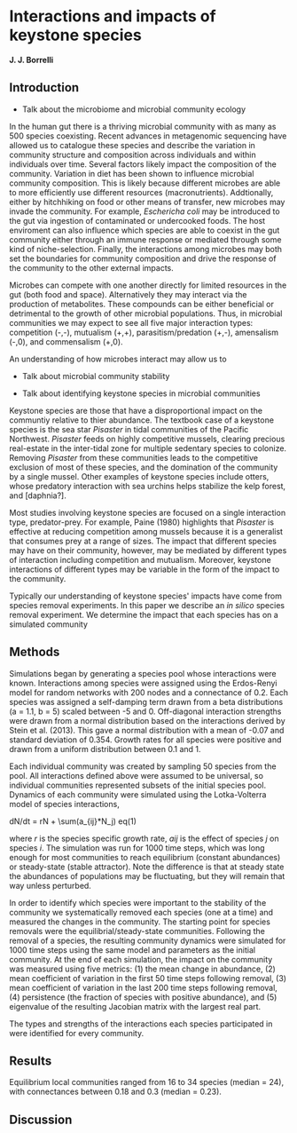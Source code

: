 # Interactions and impacts of keystone species   
**J. J. Borrelli**

## Introduction

  

- Talk about the microbiome and microbial community ecology  

In the human gut there is a thriving microbial community with as many as 500 species coexisting. Recent advances in metagenomic sequencing have allowed us to catalogue these species and describe the variation in community structure and composition across individuals and within individuals over time. Several factors likely impact the composition of the community. Variation in diet has been shown to influence microbial community composition. This is likely because different microbes are able to more efficiently use different resources (macronutrients). Addtionally, either by hitchhiking on food or other means of transfer, new microbes may invade the community. For example, _Eschericha coli_ may be introduced to the gut via ingestion of contaminated or undercooked foods. The host enviroment can also influence which species are able to coexist in the gut community either through an immune response or mediated through some kind of niche-selection. Finally, the interactions among microbes may both set the boundaries for community composition and drive the response of the community to the other external impacts. 

Microbes can compete with one another directly for limited resources in the gut (both food and space). Alternatively they may interact via the production of metabolites. These compounds can be either beneficial or detrimental to the growth of other microbial populations. Thus, in microbial communities we may expect to see all five major interaction types: competition (-,-), mutualism (+,+), parasitism/predation (+,-), amensalism (-,0), and commensalism (+,0).  

An understanding of how microbes interact may allow us to 

- Talk about microbial community stability  



- Talk about identifying keystone species in microbial communities  

Keystone species are those that have a disproportional impact on the communtiy relative to thier abundance. The textbook case of a keystone species is the sea star _Pisaster_ in tidal communities of the Pacific Northwest. _Pisaster_ feeds on highly competitive mussels, clearing precious real-estate in the inter-tidal zone for multiple sedentary species to colonize. Removing _Pisaster_ from these communities leads to the competitive exclusion of most of these species, and the domination of the community by a single mussel. Other examples of keystone species include otters, whose predatory interaction with sea urchins helps stabilize the kelp forest, and [daphnia?].

Most studies involving keystone species are focused on a single interaction type, predator-prey. For example, Paine (1980) highlights that _Pisaster_ is effective at reducing competition among mussels because it is a generalist that consumes prey at a range of sizes. The impact that different species may have on their community, however, may be mediated by different types of interaction including competition and mutualism. Moreover, keystone interactions of different types may be variable in the form of the impact to the community. 

Typically our understanding of keystone species' impacts have come from species removal experiments. In this paper we describe an _in silico_ species removal experiment. We determine the impact that each species has on a simulated community  


## Methods

Simulations began by generating a species pool whose interactions were known. Interactions among species were assigned using the Erdos-Renyi model for random networks with 200 nodes and a connectance of 0.2. Each species was assigned a self-damping term drawn from a beta distributions (a = 1.1, b = 5) scaled between -5 and 0. Off-diagonal interaction strengths were drawn from a normal distribution based on the interactions derived by Stein et al. (2013). This gave a normal distribution with a mean of -0.07 and standard deviation of 0.354. Growth rates for all species were positive and drawn from a uniform distribution between 0.1 and 1. 

Each individual community was created by sampling 50 species from the pool. All interactions defined above were assumed to be universal, so individual communities represented subsets of the initial species pool. Dynamics of each community were simulated using the Lotka-Volterra model of species interactions,

dN/dt = rN + \sum(a_{ij}*N_j)  eq(1)   

where _r_ is the species specific growth rate, _aij_ is the effect of species _j_ on species _i_. The simulation was run for 1000 time steps, which was long enough for most communities to reach equilibrium (constant abundances) or steady-state (stable attractor). Note the difference is that at steady state the abundances of populations may be fluctuating, but they will remain that way unless perturbed. 

In order to identify which species were important to the stability of the community we systematically removed each species (one at a time) and measured the changes in the community. The starting point for species removals were the equilibrial/steady-state communities. Following the removal of a species, the resulting community dynamics were simulated for 1000 time steps using the same model and parameters as the initial community. At the end of each simulation, the impact on the community was measured using five metrics: (1) the mean change in abundance, (2) mean coefficient of variation in the first 50 time steps following removal, (3) mean coefficient of variation in the last 200 time steps following removal, (4) persistence (the fraction of species with positive abundance), and (5) eigenvalue of the resulting Jacobian matrix with the largest real part.

The types and strengths of the interactions each species participated in were identified for every community. 

## Results 

Equilibrium local communities ranged from 16 to 34 species (median = 24), with connectances between 0.18 and 0.3 (median = 0.23).     


## Discussion



